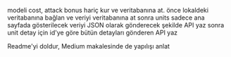 modeli cost, attack bonus hariç kur ve veritabanına at.
önce lokaldeki veritabanına bağlan ve veriyi veritabanına at
sonra units sadece ana sayfada gösterilecek veriyi JSON olarak gönderecek şekilde API yaz
sonra unit detay için id'ye göre bütün detayları gönderen API yaz

Readme'yi doldur,
Medium makalesinde de yapılışı anlat
